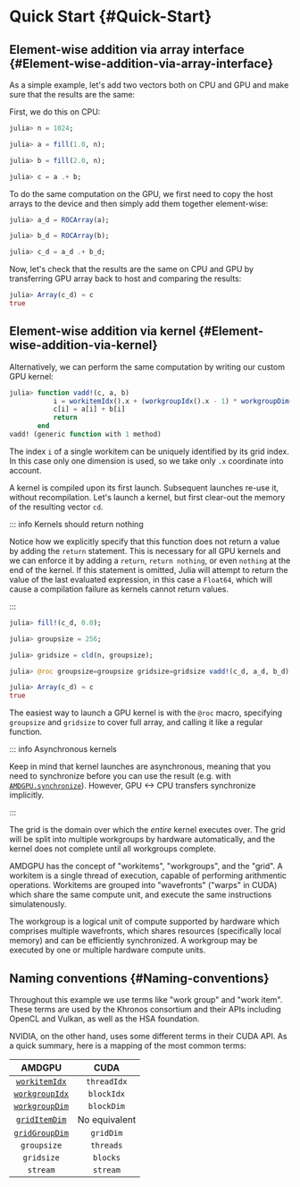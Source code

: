 


# Quick Start {#Quick-Start}

## Element-wise addition via array interface {#Element-wise-addition-via-array-interface}

As a simple example, let&#39;s add two vectors both on CPU and GPU and make sure that the results are the same:

First, we do this on CPU:

```julia
julia> n = 1024;

julia> a = fill(1.0, n);

julia> b = fill(2.0, n);

julia> c = a .+ b;
```


To do the same computation on the GPU, we first need to copy the host arrays to the device and then simply add them together element-wise:

```julia
julia> a_d = ROCArray(a);

julia> b_d = ROCArray(b);

julia> c_d = a_d .+ b_d;
```


Now, let&#39;s check that the results are the same on CPU and GPU by transferring GPU array back to host and comparing the results:

```julia
julia> Array(c_d) ≈ c
true
```


## Element-wise addition via kernel {#Element-wise-addition-via-kernel}

Alternatively, we can perform the same computation by writing our custom GPU kernel:

```julia
julia> function vadd!(c, a, b)
           i = workitemIdx().x + (workgroupIdx().x - 1) * workgroupDim().x
           c[i] = a[i] + b[i]
           return
       end
vadd! (generic function with 1 method)
```


The index `i` of a single workitem can be uniquely identified by its grid index. In this case only one dimension is used, so we take only `.x` coordinate into account.

A kernel is compiled upon its first launch. Subsequent launches re-use it, without recompilation. Let&#39;s launch a kernel, but first clear-out the memory of the resulting vector `cd`.

::: info Kernels should return nothing

Notice how we explicitly specify that this function does not return a value by adding the `return` statement. This is necessary for all GPU kernels and we can enforce it by adding a `return`, `return nothing`, or even `nothing` at the end of the kernel. If this statement is omitted, Julia will attempt to return the value of the last evaluated expression, in this case a `Float64`, which will cause a compilation failure as kernels cannot return values.

:::

```julia
julia> fill!(c_d, 0.0);

julia> groupsize = 256;

julia> gridsize = cld(n, groupsize);

julia> @roc groupsize=groupsize gridsize=gridsize vadd!(c_d, a_d, b_d);

julia> Array(c_d) ≈ c
true
```


The easiest way to launch a GPU kernel is with the `@roc` macro, specifying `groupsize` and `gridsize` to cover full array, and calling it like a regular function.

::: info Asynchronous kernels

Keep in mind that kernel launches are asynchronous, meaning that you need to synchronize before you can use the result (e.g. with [`AMDGPU.synchronize`](/api/streams#AMDGPU.synchronize)). However, GPU &lt;-&gt; CPU transfers synchronize implicitly.

:::

The grid is the domain over which the _entire_ kernel executes over. The grid will be split into multiple workgroups by hardware automatically, and the kernel does not complete until all workgroups complete.

AMDGPU has the concept of &quot;workitems&quot;, &quot;workgroups&quot;, and the &quot;grid&quot;. A workitem is a single thread of execution, capable of performing arithmentic operations. Workitems are grouped into &quot;wavefronts&quot; (&quot;warps&quot; in CUDA) which share the same compute unit, and execute the same instructions simulatenously.

The workgroup is a logical unit of compute supported by hardware which comprises multiple wavefronts, which shares resources (specifically local memory) and can be efficiently synchronized. A workgroup may be executed by one or multiple hardware compute units.

## Naming conventions {#Naming-conventions}

Throughout this example we use terms like &quot;work group&quot; and &quot;work item&quot;. These terms are used by the Khronos consortium and their APIs including OpenCL and Vulkan, as well as the HSA foundation.

NVIDIA, on the other hand, uses some different terms in their CUDA API. As a quick summary, here is a mapping of the most common terms:

|                            AMDGPU                            |     CUDA      |
|:------------------------------------------------------------:|:-------------:|
|  [`workitemIdx`](/api/intrinsics#AMDGPU.Device.workitemIdx)  |  `threadIdx`  |
| [`workgroupIdx`](/api/intrinsics#AMDGPU.Device.workgroupIdx) |  `blockIdx`   |
| [`workgroupDim`](/api/intrinsics#AMDGPU.Device.workgroupDim) |  `blockDim`   |
|  [`gridItemDim`](/api/intrinsics#AMDGPU.Device.gridItemDim)  | No equivalent |
| [`gridGroupDim`](/api/intrinsics#AMDGPU.Device.gridGroupDim) |   `gridDim`   |
|                         `groupsize`                          |   `threads`   |
|                          `gridsize`                          |   `blocks`    |
|                           `stream`                           |   `stream`    |


